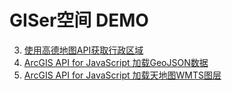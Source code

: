 # GISer空间 DEMO

3. [使用高德地图API获取行政区域](https://giser.xyz/demo/03-Dist-AMap/index.html)
2. [ArcGIS API for JavaScript 加载GeoJSON数据](https://giser.xyz/demo/01-ArcGIS-JS-API-GeoJSON/index.html)
1. [ArcGIS API for JavaScript 加载天地图WMTS图层](https://giser.xyz/demo/01-ArcGIS-JS-API-TianDiTu/index.html)